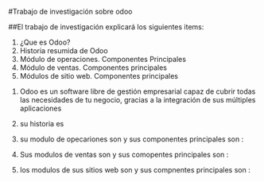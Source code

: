  
#Trabajo de investigación sobre odoo


##El trabajo de investigación explicará los siguientes items:

<ol>
    <li>¿Que es Odoo?</li>
    <li>Historia resumida de Odoo</li>
    <li>Módulo de operaciones. Componentes Principales</li>
    <li>Módulo de ventas. Componentes principales</li>
    <li>Módulos de sitio web. Componentes principales</li>
</ol>

1) Odoo es  un  software libre de gestión empresarial capaz de cubrir todas las necesidades de tu negocio, gracias a la integración de sus múltiples aplicaciones

2)  su historia es 

3) su modulo de opecariones son    y sus componentes principales son :


4) Sus modulos de ventas son   y sus comopentes principales son :

5) los modulos de sus sitios web  son  y sus compnentes principales son :


